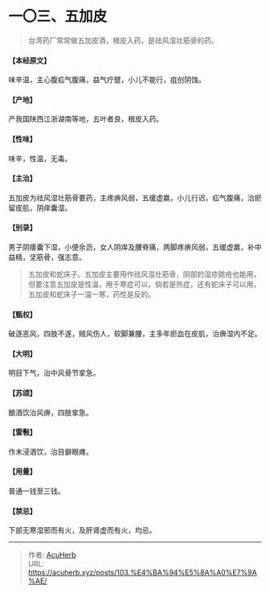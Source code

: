 # 一〇三、五加皮


> 台湾药厂常常做五加皮酒，根皮入药，是祛风湿壮筋骨的药。

#### 【本经原文】
味辛温，主心腹疝气腹痛，益气疗躄，小儿不能行，疽创阴蚀。
#### 【产地】
产我国陕西江浙湖南等地，五叶者良，根皮入药。
#### 【性味】
味辛，性温，无毒。
#### 【主治】
五加皮为祛风湿壮筋骨要药，主疼痹风弱，五缓虚羸，小儿行迟，疝气腹痛，治瘀留皮肌，阴痒囊湿。
#### 【别录】
男子阴痿囊下湿，小便余沥，女人阴痒及腰脊痛，两脚疼痹风弱，五缓虚羸，补中益精，坚筋骨，强志意。

> 五加皮和蛇床子。五加皮主要用作祛风湿壮筋骨，阴部的湿疹脓疮也能用，但要注意五加皮是性温，用于寒症可以，倘若是热症，还有蛇床子可以用，五加皮和蛇床子一温一寒，药性是反的。

#### 【甄权】
破逐恶风，四肢不遂，贼风伤人，软脚兼腰，主多年瘀血在皮肌，治痹湿内不足。
#### 【大明】
明目下气，治中风骨节挛急。
#### 【苏颂】
酿酒饮治风痹，四肢挛急。
#### 【雷斅】
作末浸酒饮，治目僻眼瘫。
#### 【用量】
普通一钱至三钱。
#### 【禁忌】
下部无寒湿邪而有火，及肝肾虚而有火，均忌。

---

> 作者: [AcuHerb](https://acuherb.xyz)  
> URL: https://acuherb.xyz/posts/103.%E4%BA%94%E5%8A%A0%E7%9A%AE/  

